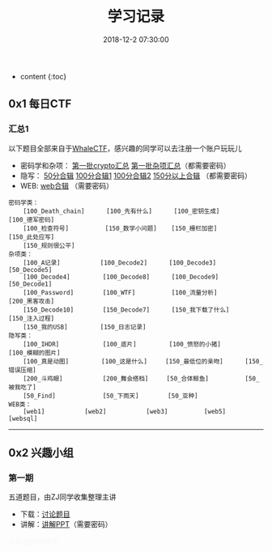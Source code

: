 ﻿---
layout: post
title:  "学习记录"
date:   2018-12-2 07:30:00
categories: CTF WhaleCTF
tags: CTF 记录
excerpt: 记录下我们的学习进度
---

* content
{:toc}

## 0x1 每日CTF

### 汇总1
以下题目全部来自于[WhaleCTF](http://whalectf.xin/challenges)，感兴趣的同学可以去注册一个账户玩玩儿

* 密码学和杂项： [第一批crypto汇总](http://xyzctf.ezyro.com/files/crypto.zip) [第一批杂项汇总](http://xyzctf.ezyro.com/files/杂项.zip)（都需要密码）
* 隐写： [50分合辑](http://xyzctf.ezyro.com/files/隐写50.zip) [100分合辑1](http://xyzctf.ezyro.com/files/隐写100_1.zip) [100分合辑2](http://xyzctf.ezyro.com/files/隐写100_2.zip) [150分以上合辑](http://xyzctf.ezyro.com/files/隐写150.zip) （都需要密码）
* WEB:  [web合辑](http://xyzctf.ezyro.com/files/webwriteup.zip) （需要密码）
```
密码学类：
    [100_Death_chain]      [100_先有什么]      [100_密钥生成]        [100_德军密码]
    [100_检查符号]          [150_数学小问题]    [150_栅栏加密]        [150_此处应写]
    [150_规则很公平]
杂项类：
    [100_A记录]           [100_Decode2]      [100_Decode3]          [50_Decode5]
    [100_Decode4]         [100_Decode8]      [100_Decode9]          [50_Decode1]     
    [100_Password]        [100_WTF]          [100_流量分析]         [200_黑客攻击] 
    [150_Decode10]        [150_Decode7]      [150_我下载了什么]      [150_注入过程]   
    [150_我的USB]         [150_日志记录]       
隐写类：
    [100_IHDR]            [100_底片]         [100_愤怒的小猪]       [100_模糊的图片]
    [100_真是动图]         [100_这是什么]     [150_最低位的亲吻]      [150_错误压缩]     
    [200_斗鸡眼]           [200_舞会搭档]     [50_合体鲸鱼]          [50_被我吃了]
    [50_Find]             [50_下雨天]        [50_亚种]          
WEB类：
    [web1]           [web2]           [web3]          [web5]         [websql]

```

****
## 0x2 兴趣小组

### 第一期   
五道题目，由ZJ同学收集整理主讲
* 下载：[讨论题目](http://xyzctf.ezyro.com/files/兴趣小组讨论.zip)
* 讲解：[讲解PPT](http://xyzctf.ezyro.com/files/安全攻防兴趣小组集中讨论1期.zip)（需要密码）



<span style="color:#F8F8FD;">密码在微信群里</span>


